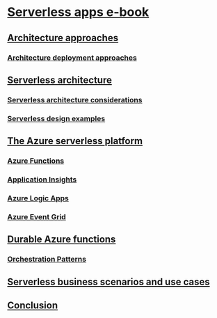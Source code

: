 # [Serverless apps e-book](index.md)
## [Architecture approaches](architecture-approaches.md)
### [Architecture deployment approaches](architecture-deployment-approaches.md)
## [Serverless architecture](serverless-architecture.md)
### [Serverless architecture considerations](serverless-architecture-considerations.md)
### [Serverless design examples](serverless-design-examples.md)
## [The Azure serverless platform](azure-serverless-platform.md)
### [Azure Functions](azure-functions.md)
### [Application Insights](application-insights.md)
### [Azure Logic Apps](logic-apps.md)
### [Azure Event Grid](event-grid.md)
## [Durable Azure functions](durable-azure-functions.md)
### [Orchestration Patterns](orchestration-patterns.md)
## [Serverless business scenarios and use cases](serverless-business-scenarios.md)
## [Conclusion](serverless-conclusion.md)